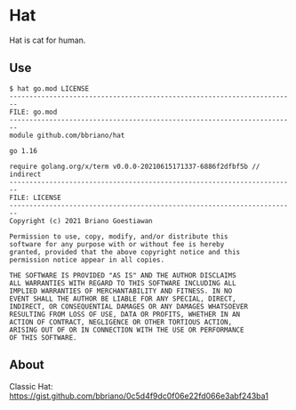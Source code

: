Hat
===

Hat is cat for human.

Use
---

    $ hat go.mod LICENSE
    ------------------------------------------------------------------------
    FILE: go.mod
    ------------------------------------------------------------------------
    module github.com/bbriano/hat

    go 1.16

    require golang.org/x/term v0.0.0-20210615171337-6886f2dfbf5b // indirect
    ------------------------------------------------------------------------
    FILE: LICENSE
    ------------------------------------------------------------------------
    Copyright (c) 2021 Briano Goestiawan

    Permission to use, copy, modify, and/or distribute this
    software for any purpose with or without fee is hereby
    granted, provided that the above copyright notice and this
    permission notice appear in all copies.

    THE SOFTWARE IS PROVIDED "AS IS" AND THE AUTHOR DISCLAIMS
    ALL WARRANTIES WITH REGARD TO THIS SOFTWARE INCLUDING ALL
    IMPLIED WARRANTIES OF MERCHANTABILITY AND FITNESS. IN NO
    EVENT SHALL THE AUTHOR BE LIABLE FOR ANY SPECIAL, DIRECT,
    INDIRECT, OR CONSEQUENTIAL DAMAGES OR ANY DAMAGES WHATSOEVER
    RESULTING FROM LOSS OF USE, DATA OR PROFITS, WHETHER IN AN
    ACTION OF CONTRACT, NEGLIGENCE OR OTHER TORTIOUS ACTION,
    ARISING OUT OF OR IN CONNECTION WITH THE USE OR PERFORMANCE
    OF THIS SOFTWARE.

About
-----

Classic Hat: https://gist.github.com/bbriano/0c5d4f9dc0f06e22fd066e3abf243ba1
